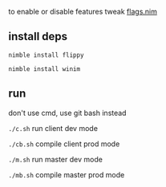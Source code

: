 to enable or disable features tweak [flags.nim](src/lib/flags.nim)

## install deps
`nimble install flippy`

`nimble install winim`

## run

don't use cmd, use git bash instead

`./c.sh` run client dev mode

`./cb.sh` compile client prod mode

`./m.sh` run master dev mode

`./mb.sh` compile master prod mode